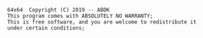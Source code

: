     64x64  Copyright (C) 2019 -- ABDK
    This program comes with ABSOLUTELY NO WARRANTY;
    This is free software, and you are welcome to redistribute it
    under certain conditions;
